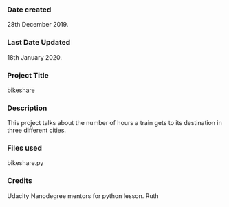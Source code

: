 ### Date created
28th December 2019.

### Last Date Updated
18th January 2020.

### Project Title
bikeshare

### Description
This project talks about the number of hours a train gets to its destination in three different cities.

### Files used
bikeshare.py

### Credits
Udacity Nanodegree mentors for python lesson.
Ruth
